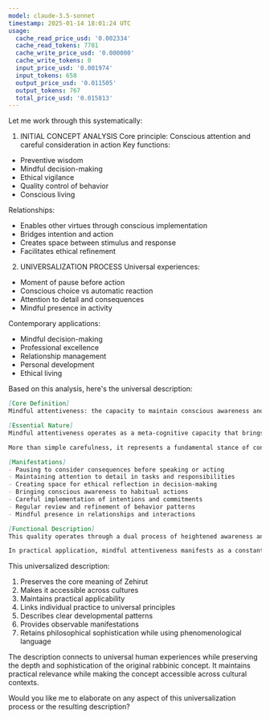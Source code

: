 ```yaml
---
model: claude-3.5-sonnet
timestamp: 2025-01-14 18:01:24 UTC
usage:
  cache_read_price_usd: '0.002334'
  cache_read_tokens: 7781
  cache_write_price_usd: '0.000000'
  cache_write_tokens: 0
  input_price_usd: '0.001974'
  input_tokens: 658
  output_price_usd: '0.011505'
  output_tokens: 767
  total_price_usd: '0.015813'
---
```


Let me work through this systematically:

1. INITIAL CONCEPT ANALYSIS
Core principle: Conscious attention and careful consideration in action
Key functions: 
- Preventive wisdom
- Mindful decision-making
- Ethical vigilance
- Quality control of behavior
- Conscious living

Relationships:
- Enables other virtues through conscious implementation
- Bridges intention and action
- Creates space between stimulus and response
- Facilitates ethical refinement

2. UNIVERSALIZATION PROCESS
Universal experiences:
- Moment of pause before action
- Conscious choice vs automatic reaction
- Attention to detail and consequences
- Mindful presence in activity

Contemporary applications:
- Mindful decision-making
- Professional excellence
- Relationship management
- Personal development
- Ethical living

Based on this analysis, here's the universal description:

```markdown
[Core Definition]
Mindful attentiveness: the capacity to maintain conscious awareness and careful consideration in thought and action, creating space between stimulus and response to enable deliberate, ethical choices. This quality combines sharp attention, thoughtful consideration, and careful implementation in all aspects of life.

[Essential Nature]
Mindful attentiveness operates as a meta-cognitive capacity that brings consciousness and care to both internal processes and external actions. It functions as a bridge between intention and implementation, creating a pause space where wisdom can operate and choices can be made deliberately rather than reactively. This quality enables both preventive wisdom - avoiding mistakes and harmful actions - and positive excellence through careful attention to detail and conscious implementation of values.

More than simple carefulness, it represents a fundamental stance of conscious engagement with life, combining sharp awareness, ethical sensitivity, and careful execution. It serves as both a protective quality preventing errors and harmful actions, and a developmental tool enabling continuous refinement and improvement.

[Manifestations]
- Pausing to consider consequences before speaking or acting
- Maintaining attention to detail in tasks and responsibilities
- Creating space for ethical reflection in decision-making
- Bringing conscious awareness to habitual actions
- Careful implementation of intentions and commitments
- Regular review and refinement of behavior patterns
- Mindful presence in relationships and interactions

[Functional Description]
This quality operates through a dual process of heightened awareness and careful consideration. The awareness component maintains conscious attention to both internal and external experiences, while the consideration aspect engages analytical and ethical faculties to guide choices and actions. Together, these create a protective space where wisdom can operate and choices can be made deliberately rather than reactively.

In practical application, mindful attentiveness manifests as a constant but gentle vigilance that brings consciousness to otherwise automatic processes. It enables excellence in work through attention to detail, depth in relationships through conscious presence, and ethical development through careful self-observation and refinement. This quality serves as a foundation for both personal development and professional excellence, while facilitating deeper and more meaningful engagement with life.
```

This universalized description:
1. Preserves the core meaning of Zehirut
2. Makes it accessible across cultures
3. Maintains practical applicability
4. Links individual practice to universal principles
5. Describes clear developmental patterns
6. Provides observable manifestations
7. Retains philosophical sophistication while using phenomenological language

The description connects to universal human experiences while preserving the depth and sophistication of the original rabbinic concept. It maintains practical relevance while making the concept accessible across cultural contexts.

Would you like me to elaborate on any aspect of this universalization process or the resulting description?